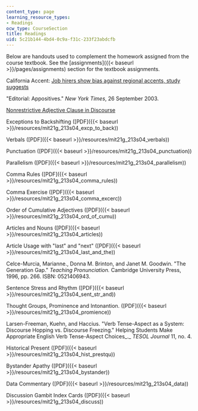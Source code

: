 ```yaml
---
content_type: page
learning_resource_types:
- Readings
ocw_type: CourseSection
title: Readings
uid: 5c21b144-4bd4-0c9a-f31c-233f23abdcfb
---
```


Below are handouts used to complement the homework assigned from the course textbook. See the [assignments]({{< baseurl >}}/pages/assignments) section for the textbook assignments.

California Accent: [Job hirers show bias against regional accents, study suggests](http://www.unt.edu/inhouse/august42000/accent.htm)

"Editorial: Appositives." _New York Times_, 26 September 2003.

[Nonrestrictive Adjective Clause in Discourse](http://grammar.about.com/od/basicsentencegrammar/a/restrnonradjc03.htm)

Exceptions to Backshifting ([PDF]({{< baseurl >}}/resources/mit21g_213s04_excp_to_back))

Verbals ([PDF]({{< baseurl >}}/resources/mit21g_213s04_verbals))

Punctuation ([PDF]({{< baseurl >}}/resources/mit21g_213s04_punctuation))

Parallelism ([PDF]({{< baseurl >}}/resources/mit21g_213s04_parallelism))

Comma Rules ([PDF]({{< baseurl >}}/resources/mit21g_213s04_comma_rules))

Comma Exercise ([PDF]({{< baseurl >}}/resources/mit21g_213s04_comma_excerc))

Order of Cumulative Adjectives ([PDF]({{< baseurl >}}/resources/mit21g_213s04_ord_of_cumu))

Articles and Nouns ([PDF]({{< baseurl >}}/resources/mit21g_213s04_articles))

Article Usage with "last" and "next" ([PDF]({{< baseurl >}}/resources/mit21g_213s04_last_and_the))

Celce-Murcia, Marianne., Donna M. Brinton, and Janet M. Goodwin. "The Generation Gap." _Teaching Pronunciation._ Cambridge University Press, 1996, pp. 266. ISBN: 0521406943.

Sentence Stress and Rhythm ([PDF]({{< baseurl >}}/resources/mit21g_213s04_sent_str_and))

Thought Groups, Prominence and Intonantion. ([PDF]({{< baseurl >}}/resources/mit21g_213s04_promience))

Larsen-Freeman, Kuehn, and Haccius. "Verb Tense-Aspect as a System: Discourse Hopping vs. Discourse Freezing." Helping Students Make Appropriate English Verb Tense-Aspect Choices_._ _TESOL Journal_ 11, no. 4.

Historical Present ([PDF]({{< baseurl >}}/resources/mit21g_213s04_hist_prestqu))

Bystander Apathy ([PDF]({{< baseurl >}}/resources/mit21g_213s04_bystander))

Data Commentary ([PDF]({{< baseurl >}}/resources/mit21g_213s04_data))

Discussion Gambit Index Cards ([PDF]({{< baseurl >}}/resources/mit21g_213s04_discuss))
